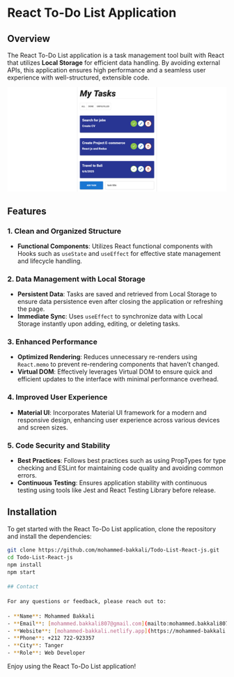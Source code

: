 # React To-Do List Application

## Overview

The React To-Do List application is a task management tool built with React that utilizes **Local Storage** for efficient data handling. By avoiding external APIs, this application ensures high performance and a seamless user experience with well-structured, extensible code.

![To-Do List Application](./src/assets/images/screenshot.png)

## Features

### 1. Clean and Organized Structure

- **Functional Components**: Utilizes React functional components with Hooks such as `useState` and `useEffect` for effective state management and lifecycle handling.

### 2. Data Management with Local Storage

- **Persistent Data**: Tasks are saved and retrieved from Local Storage to ensure data persistence even after closing the application or refreshing the page.
- **Immediate Sync**: Uses `useEffect` to synchronize data with Local Storage instantly upon adding, editing, or deleting tasks.

### 3. Enhanced Performance

- **Optimized Rendering**: Reduces unnecessary re-renders using `React.memo` to prevent re-rendering components that haven’t changed.
- **Virtual DOM**: Effectively leverages Virtual DOM to ensure quick and efficient updates to the interface with minimal performance overhead.

### 4. Improved User Experience

- **Material UI**: Incorporates Material UI framework for a modern and responsive design, enhancing user experience across various devices and screen sizes.

### 5. Code Security and Stability

- **Best Practices**: Follows best practices such as using PropTypes for type checking and ESLint for maintaining code quality and avoiding common errors.
- **Continuous Testing**: Ensures application stability with continuous testing using tools like Jest and React Testing Library before release.

## Installation

To get started with the React To-Do List application, clone the repository and install the dependencies:

```bash
git clone https://github.com/mohammed-bakkali/Todo-List-React-js.git
cd Todo-List-React-js
npm install
npm start

## Contact

For any questions or feedback, please reach out to:

- **Name**: Mohammed Bakkali
- **Email**: [mohammed.bakkali807@gmail.com](mailto:mohammed.bakkali807@gmail.com)
- **Website**: [mohammed-bakkali.netlify.app](https://mohammed-bakkali.netlify.app/)
- **Phone**: +212 722-923357
- **City**: Tanger
- **Role**: Web Developer

```

Enjoy using the React To-Do List application!
